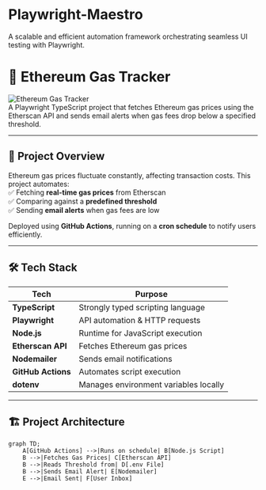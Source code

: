 # Playwright-Maestro
A scalable and efficient automation framework orchestrating seamless UI testing with Playwright.

# 🚀 Ethereum Gas Tracker  

![Ethereum Gas Tracker](https://img.shields.io/badge/Status-Active-brightgreen)  
A Playwright TypeScript project that fetches Ethereum gas prices using the Etherscan API and sends email alerts when gas fees drop below a specified threshold.  

---

## 📌 **Project Overview**  
Ethereum gas prices fluctuate constantly, affecting transaction costs. This project automates:  
✅ Fetching **real-time gas prices** from Etherscan  
✅ Comparing against a **predefined threshold**  
✅ Sending **email alerts** when gas fees are low  

Deployed using **GitHub Actions**, running on a **cron schedule** to notify users efficiently.  

---

## 🛠️ **Tech Stack**  

| Tech         | Purpose                                    |
|-------------|--------------------------------------------|
| **TypeScript** | Strongly typed scripting language       |
| **Playwright** | API automation & HTTP requests         |
| **Node.js**  | Runtime for JavaScript execution         |
| **Etherscan API** | Fetches Ethereum gas prices        |
| **Nodemailer** | Sends email notifications             |
| **GitHub Actions** | Automates script execution        |
| **dotenv**  | Manages environment variables locally    |

---

## 🏗️ **Project Architecture**  
```mermaid
graph TD;
    A[GitHub Actions] -->|Runs on schedule| B[Node.js Script]
    B -->|Fetches Gas Prices| C[Etherscan API]
    B -->|Reads Threshold from| D[.env File]
    B -->|Sends Email Alert| E[Nodemailer]
    E -->|Email Sent| F[User Inbox]